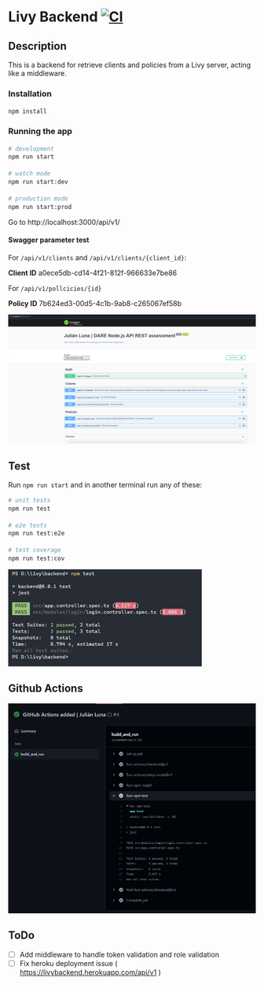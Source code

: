 # Livy Backend [![CI](https://github.com/judlup/livy_backend/actions/workflows/main.yml/badge.svg)](https://github.com/judlup/livy_backend/actions/workflows/main.yml)

## Description

This is a backend for retrieve clients and policies from a Livy server, acting like a middleware.

### Installation

`npm install`

### Running the app

```bash
# development
npm run start

# watch mode
npm run start:dev

# production mode
npm run start:prod
```

Go to http://localhost:3000/api/v1/

#### Swagger parameter test

For `/api/v1/clients` and `/api/v1/clients/{client_id}`:

**Client ID**
a0ece5db-cd14-4f21-812f-966633e7be86

For `/api/v1/pollcicies/{id}`

**Policy ID**
7b624ed3-00d5-4c1b-9ab8-c265067ef58b

![Swagger](/resources/swagger_screenshot.png 'Demo Swagger')

## Test

Run `npm run start` and in another terminal run any of these:

```bash
# unit tests
npm run test

# e2e tests
npm run test:e2e

# test coverage
npm run test:cov
```

![Jest Test](/resources/test_screenshot.png 'Demo Jest test')

## Github Actions

![Github Actions Test](/resources/github_actions_screenshot.png 'Demo Github Actions test')

## ToDo

- [ ] Add middleware to handle token validation and role validation
- [ ] Fix heroku deployment issue ( https://livybackend.herokuapp.com/api/v1 )
